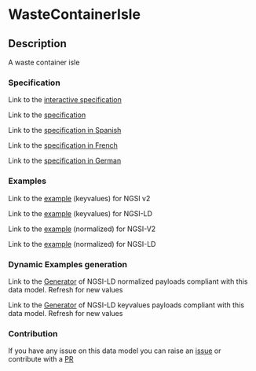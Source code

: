 # WasteContainerIsle

## Description 

A waste container isle
### Specification

Link to the [interactive specification](https://swagger.lab.fiware.org/?url=https://smart-data-models.github.io/dataModel.WasteManagement/WasteContainerIsle/swagger.yaml)

Link to the [specification](https://smart-data-models.github.io/dataModel.WasteManagement/WasteContainerIsle/doc/spec.md)

Link to the [specification in Spanish](https://smart-data-models.github.io/dataModel.WasteManagement/WasteContainerIsle/doc/spec_ES.md)

Link to the [specification in French](https://smart-data-models.github.io/dataModel.WasteManagement/WasteContainerIsle/doc/spec_FR.md)

Link to the [specification in German](https://smart-data-models.github.io/dataModel.WasteManagement/WasteContainerIsle/doc/spec_DE.md)
### Examples

Link to the [example](https://smart-data-models.github.io/dataModel.WasteManagement/WasteContainerIsle/examples/example.json) (keyvalues) for NGSI v2

Link to the [example](https://smart-data-models.github.io/dataModel.WasteManagement/WasteContainerIsle/examples/example.jsonld) (keyvalues) for NGSI-LD

Link to the [example](https://smart-data-models.github.io/dataModel.WasteManagement/WasteContainerIsle/examples/example-normalized.json) (normalized) for NGSI-V2

Link to the [example](https://smart-data-models.github.io/dataModel.WasteManagement/WasteContainerIsle/examples/example-normalized.jsonld) (normalized) for NGSI-LD
### Dynamic Examples generation

Link to the [Generator](https://smartdatamodels.org/extra/ngsi-ld_generator_v0.92.php?schemaUrl=https://raw.githubusercontent.com/smart-data-models/dataModel.WasteManagement/master/WasteContainerIsle/schema.json&email=info@smartdatamodels.org) of NGSI-LD normalized payloads compliant with this data model. Refresh for new values

Link to the [Generator](https://smartdatamodels.org/extra/ngsi-ld_generator_keyvalues_v0.92.php?schemaUrl=https://raw.githubusercontent.com/smart-data-models/dataModel.WasteManagement/master/WasteContainerIsle/schema.json&email=info@smartdatamodels.org) of NGSI-LD keyvalues payloads compliant with this data model. Refresh for new values
### Contribution

 If you have any issue on this data model you can raise an [issue](https://github.com/smart-data-models/dataModel.WasteManagement/issues)  or contribute with a [PR](https://github.com/smart-data-models/dataModel.WasteManagement/pulls)